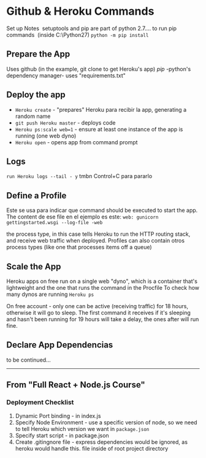 # Github & Heroku Commands
Set up Notes 
setuptools and pip are part of python 2.7.... to run pip commands 
(inside C:\Python27\) ```python -m pip install```

## Prepare the App
Uses github (in the example, git clone to get Heroku's app)
*pip* -python's dependency manager- uses "requirements.txt" 

## Deploy the app
- ``Heroku create`` - "prepares" Heroku para recibir la app, generating a random name 
- ``git push Heroku master`` - deploys code
- ``Heroku ps:scale web=1`` - ensure at least one instance of the app is running (one web dyno)
- ``Heroku open`` - opens app from command prompt

## Logs
``run Heroku logs --tail - y``
 tmbn Control+C para pararlo

## Define a Profile
Este se usa para indicar que command should be executed to start the app. The content de ese file en el ejemplo es este:
``web: gunicorn gettingstarted.wsgi --log-file -web ``

the process type, in this case tells Heroku to run the HTTP routing stack, and receive web traffic when deployed.
Profiles can also contain otros process types (like one that processes items off a queue)

## Scale the App
Heroku apps on free run on a single web "dyno", which is a container that's lightweight and the one that runs the command in the Procfile
To check how many dynos are running
``Heroku ps`` 

On free account - only one can be active (receiving traffic) for 18 hours, otherwise it will go to sleep. The first command it receives if it's sleeping and hasn't been running for 19 hours will take a delay, the ones after will run fine.

## Declare App Dependencias
to be continued...

-----------------

## From "Full React + Node.js Course"
### Deployment Checklist
1. Dynamic Port binding - in index.js
2. Specify Node Environment - use a specific version of node, so we need to tell Heroku which version we want in ``package.json``
3. Specify start script - in package.json
4. Create .gitingnore file - express dependencies would be ignored, as heroku would handle this. file inside of root project directory